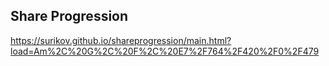 ## Share Progression

https://surikov.github.io/shareprogression/main.html?load=Am%2C%20G%2C%20F%2C%20E7%2F764%2F420%2F0%2F479
